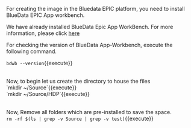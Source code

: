 For creating the image in the Bluedata EPIC platform, you need to install BlueData EPIC App workbench.

We have already installed BlueData Epic App WorkBench. For more information, please click [here](https://bluedata.zendesk.com/hc/en-us/categories/115000240313-App-Workbench)

For checking the version of BlueData App-Workbench, execute the following command.

`bdwb --version`{{execute}}

<br>
Now, to begin let us create the directory to house the files
<br>`mkdir ~/Source`{{execute}}
<br>`mkdir ~/Source/HDP`{{execute}}

<br>Now, Remove all folders which are pre-installed to save the space. 
<br>`rm -rf $(ls | grep -v Source | grep -v test)`{{execute}}
